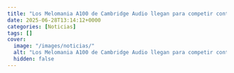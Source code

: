 ```yaml
---
title: "Los Melomania A100 de Cambridge Audio llegan para competir contra los AirPods por sólo 139 euros"
date: 2025-06-28T13:14:12+0000
categories: [Noticias]
tags: []
cover:
  image: "/images/noticias/"
  alt: "Los Melomania A100 de Cambridge Audio llegan para competir contra los AirPods por sólo 139 euros"
  hidden: false
---
```



